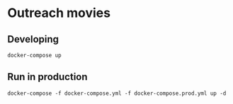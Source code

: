 # Outreach movies

## Developing

```
docker-compose up
```

## Run in production

```
docker-compose -f docker-compose.yml -f docker-compose.prod.yml up -d
```
